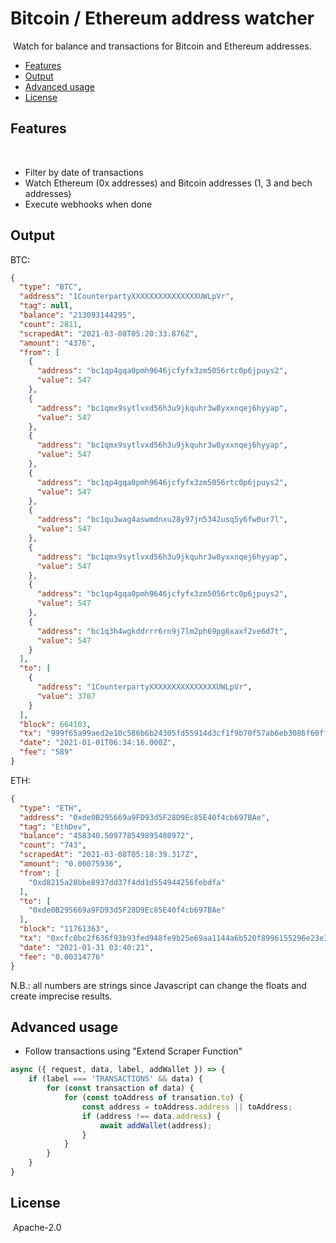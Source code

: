 # Bitcoin / Ethereum address watcher
​
Watch for balance and transactions for Bitcoin and Ethereum addresses.
​
- [Features](#features)
- [Output](#output)
- [Advanced usage](#advanced-usage)
- [License](#license)
​
## Features
​
* Filter by date of transactions
* Watch Ethereum (0x addresses) and Bitcoin addresses (1, 3 and bech addresses)
* Execute webhooks when done
​
## Output

BTC:

```json
{
  "type": "BTC",
  "address": "1CounterpartyXXXXXXXXXXXXXXXUWLpVr",
  "tag": null,
  "balance": "213093144295",
  "count": 2811,
  "scrapedAt": "2021-03-08T05:20:33.876Z",
  "amount": "4376",
  "from": [
    {
      "address": "bc1qp4gqa0pmh9646jcfyfx3zm5056rtc0p6jpuys2",
      "value": 547
    },
    {
      "address": "bc1qmx9sytlvxd56h3u9jkquhr3w8yxxnqej6hyyap",
      "value": 547
    },
    {
      "address": "bc1qmx9sytlvxd56h3u9jkquhr3w8yxxnqej6hyyap",
      "value": 547
    },
    {
      "address": "bc1qp4gqa0pmh9646jcfyfx3zm5056rtc0p6jpuys2",
      "value": 547
    },
    {
      "address": "bc1qu3wag4aswmdnxu28y97jn5342usq5y6fw0ur7l",
      "value": 547
    },
    {
      "address": "bc1qmx9sytlvxd56h3u9jkquhr3w8yxxnqej6hyyap",
      "value": 547
    },
    {
      "address": "bc1qp4gqa0pmh9646jcfyfx3zm5056rtc0p6jpuys2",
      "value": 547
    },
    {
      "address": "bc1q3h4wgkddrrr6rn9j7lm2ph69pg6xaxf2ve6d7t",
      "value": 547
    }
  ],
  "to": [
    {
      "address": "1CounterpartyXXXXXXXXXXXXXXXUWLpVr",
      "value": 3787
    }
  ],
  "block": 664103,
  "tx": "999f65a99aed2e10c586b6b24305fd55914d3cf1f9b70f57ab6eb3086f60ff00",
  "date": "2021-01-01T06:34:16.000Z",
  "fee": "589"
}
```

ETH:

```json
{
  "type": "ETH",
  "address": "0xde0B295669a9FD93d5F28D9Ec85E40f4cb697BAe",
  "tag": "EthDev",
  "balance": "458340.509778549895480972",
  "count": "743",
  "scrapedAt": "2021-03-08T05:18:39.317Z",
  "amount": "0.00075936",
  "from": [
    "0xd8215a28bbe8937dd37f4dd1d554944256febdfa"
  ],
  "to": [
    "0xde0B295669a9FD93d5F28D9Ec85E40f4cb697BAe"
  ],
  "block": "11761363",
  "tx": "0xcfc0bc2f636f93b93fed948fe9b25e69aa1144a6b520f8996155296e23e313db",
  "date": "2021-01-31 03:40:21",
  "fee": "0.00314776"
}
```

N.B.: all numbers are strings since Javascript can change the floats and create imprecise results.

## Advanced usage

* Follow transactions using "Extend Scraper Function"

```js
async ({ request, data, label, addWallet }) => {
    if (label === 'TRANSACTIONS' && data) {
        for (const transaction of data) {
            for (const toAddress of transation.to) {
                const address = toAddress.address || toAddress;
                if (address !== data.address) {
                    await addWallet(address);
                }
            }
        }
    }
}
```

## License
​
Apache-2.0
